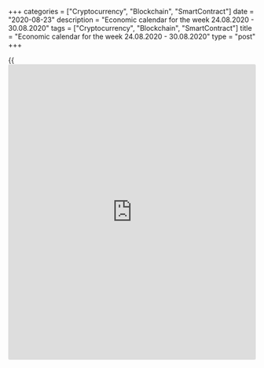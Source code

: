 +++
categories = ["Cryptocurrency", "Blockchain", "SmartContract"]
date = "2020-08-23"
description = "Economic calendar for the week 24.08.2020 - 30.08.2020"
tags = ["Cryptocurrency", "Blockchain", "SmartContract"]
title = "Economic calendar for the week 24.08.2020 - 30.08.2020"
type = "post"
+++

{{<iframe id="large-banner" src="https://www.bounty.group/#slide=12.0" width="100%" height="600" scrolling="no" style="border: 0px solid rgb(216, 221, 230); border-radius: 3px;">}}

August 23, 2020

August 23, 2020

Economic [calendar](https://www.fintechee.com/web-trader/) for the week 24.08.2020 – 30.08.2020Jana Kane

##  **Review of the main events of the Forex economic [calendar](https://www.fintechee.com/web-trader/) for the
next trading week (24.08.2020 – 30.08.2020)**

 **Trading on key Forex [news](https://www.letsplayfx.com/blog/forex-news-website/): next week we expect the publication of
important macro statistics from New Zealand, the US, Switzerland,
Germany, Canada, as well as the results of the economic symposium in
Jackson Hole.**

The minutes of the July Fed meeting published last Wednesday did not
provide market participants with any additional information on the
prospects for the US central bank's monetary [policy](https://www.fintechee.com/policy/). The Fed leaders did
not indicate their intentions and concrete actions following the July
meeting, reiterating their determination to maintain measures aimed at
supporting the economy in an environment when interest rates can no
longer be cut, as they are already close to zero, and the asset
portfolio has grown sharply to 7 trillion dollars.

Despite this, the dollar was able to end last week in positive
territory, breaking a series of falls over the previous 8 weeks. The DXY
dollar index rose by just over 20 points last week.

The next week will not be full of important macro statistics.
Nevertheless, [investor](https://www.fintechee.com/tutorial-for-forex-trading/investor-mode/)s will pay attention to the publication of some
important macro data from New Zealand, the US, Switzerland, Germany, and
Canada. Financial market participants will focus on the Fed's Economic
Symposium in Jackson Hole, Wyoming, which will bring together
representatives of the world's leading central banks and economists.
Statements by representatives of central banks may have a significant
impact on national currencies.

 **Из наиболее значимых макроэкономических данных, публикация которых
ожидается на следующей неделе, стоит отметить следующие:**

 ***during the coming week, new events may be added to the [calendar](https://www.fintechee.com/web-trader/) and
/ or some scheduled events may be canceled**

 ****** **GMT time**

###  **Sunday, August 23**

###  **22:45 NZD Retail Sales (Q2)**

The retail sales report is published by Statistics New Zealand. Changes
in retail sales are generally considered an indicator of consumer
spending. In general, a high value is a positive factor for the NZD,
while a low reading is a negative factor. In the 3rd quarter of 2019,
the volume of retail sales increased by +1.7%, in the 4th - the growth
was 0%, and in the 1st quarter of 2020 - it decreased by -0.7%, also due
to the restrictions imposed in connection with the coronavirus, although
in New Zealand the number of cases was minimal compared to other
countries with large economies. The NZD will strengthen if the data is
better than the previous value and above zero. A weak report will
negatively affect the NZD.

###  **Monday, August 24**

No important macro statistics planned to be released.

###  **Tuesday, August 25**

No important macro statistics planned to be released.

###  **Wednesday, August 26**

###  **12:30 USD Durable goods orders. Capital goods orders (ex defense
and aviation)**

This indicator reflects the value of orders received by manufacturers of
durable goods and capital goods (capital goods are durable commodities
used to produce durable goods and services) involving large investments.
Commodities produced in the defense and aviation sectors of the US
economy are not included in this indicator. A strong result strengthens
the USD. Previous values ​​of the indicator "orders for durable goods":
+7.6% in June, +15.1% in May, -18.3% in April, -16.7% (in March), +2.0%
(in February), -0.2% (in January).

Previous values ​​of the indicator "orders for capital goods ex defense
and aviation": +3.3% in June, +1.6% in May, -6.6% in April, -1.3% (in
March), -0.6% (in February), +0.9% (in January).

In theory, the relative growth of the indicator has a positive effect on
the dollar; the market reaction to its negative value may be negative
for the dollar in the short term. Data worse than the previous value
will also negatively affect the dollar quotes. Forecast for July: +3.3%
(orders for durable goods), +2.3% (orders for capital goods excluding
defense and aviation).

Despite the growth in indicators, it's probably still not enough to
cover their strong decline in March and April. Nevertheless, better-
than-expected data will have a short-term positive impact on the dollar.

###  **Thursday, August 27**

Annual Economic Symposium in Jackson Hole, Wyoming, which is organized
and sponsored by the Fed. At the symposium, representatives of the
world's central banks and academic economists discuss issues of the
world economy and comment on the prospects for monetary [policy](https://www.fintechee.com/policy/) of
central banks. Statements by representatives of central banks may have a
significant impact on national currencies, including the US dollar. The
degree of this influence will depend on the tone of the statements of
the representatives of the central banks.

###  **05:45 CHF Swistzerland GDP Q2 2020**

GDP is considered to be an indicator of the general state of a country's
economy and estimates the rate of its growth or decline. The Gross
Domestic Product Statement expresses in monetary [terms](https://www.fintechee.com/terms/) the aggregate
value of all final goods and services produced by Switzerland over a
given period of time. An upward trend in the GDP indicator is considered
a positive factor for the national currency (franc), while a low result
is considered negative (or bearish).

In the previous 1st quarter of 2020, GDP declined by -2.6% (-1.3% yoy)
after growing +0.3% (+ 0.3% yoy) in the 4th quarter of 2019 of the year.
However, even such a strong decline cannot be compared with the fall in
GDP in Germany, the Eurozone, and the United States. In the 2nd quarter
of 2020, Switzerland's GDP is projected to contract by -8.7%. The data
points to a strong slowdown in the Swiss economy, which is a negative
factor for the franc.

If the data turns out to be even weaker, the franc may significantly
decline in the short term. However, one should not expect a strong fall
in the franc, as it is in active demand as a defensive asset. Better-
than-forecast data may strengthen the franc in the short term.

###  **12:30 USD The US annual GDP for Q2 (second estimate)**

GDP data is one of the key indicators (along with data on the labor
market and inflation) for the Fed in [terms](https://www.fintechee.com/terms/) of its monetary [policy](https://www.fintechee.com/policy/).
Strong result strengthens the US dollar; weak GDP report negatively
affects the US dollar. In the previous 1st quarter, GDP declined by
-5.0% after growing by 2.1% in the 3rd and 4th quarters of 2019. The
preliminary forecast for the 2nd quarter of 2020 was -32.9%. The data
already takes into account the impact of the coronavirus on the American
economy. The second estimate assumes a drop in GDP in the 2nd quarter by
-32.5%. Since a strong drop in GDP has already been priced in, the
publication of data with a slight deviation from the forecast and the
first estimate will not cause strong volatility in dollar quotes. The
data is weaker than the forecast and the previous value will have a
negative impact on the dollar.

###  **14:00 USD Speech by the Fed Chairman Jerome Powell**

Jerome Powell is to speak at the Jackson-Hole Symposium on monetary
[policy](https://www.fintechee.com/policy/). Market participants are concerned about the likelihood and
degree of further easing of the Fed's monetary [policy](https://www.fintechee.com/policy/) this and next
year.

Powell's comments may affect short-term USD trading. A more hawkish
stance on the Fed's monetary [policy](https://www.fintechee.com/policy/) is seen as positive and
strengthening the US dollar, while a more cautious one is viewed as
negative for the USD.

If he makes unexpected statements about the Fed's monetary [policy](https://www.fintechee.com/policy/), the
volatility in trading in the financial markets could increase
dramatically.

###  **15:00 CAD Speech by the Governor of the Bank of Canada Tiff
Macklem**

Tiff Macklem changed Stephen Poloz as Governor of the Bank of Canada on
June 3, 2020. Macklem faces essentially the same tasks as his
predecessor in this post.

The Canadian economy, as well as the entire global economy, is showing
signs of a slowdown in the first half of this year, driven by the
downturn in business activity due to the coronavirus pandemic. Earlier
this year, Stephen Poloz said that the Canadian economy is robust enough
to keep rates unchanged despite the worsening global economy. However,
the situation is changing rapidly, and not for the better. It will be
interesting now to hear McLeam's opinion on the sustainability of the
Canadian economy and the monetary [policy](https://www.fintechee.com/policy/) of the central bank.

If Tiff Macklem touches on the topic of the monetary [policy](https://www.fintechee.com/policy/) of the Bank
of Canada, the volatility in the quotes of the Canadian dollar will rise
sharply. His harsh tone will help strengthen the Canadian dollar. The
soft rhetoric of Tiff Macklem's speech and the intention to pursue soft
monetary [policy](https://www.fintechee.com/policy/) will negatively affect the CAD quotes.

Probably, he can also provide some guidelines for [investor](https://www.fintechee.com/tutorial-for-forex-trading/investor-mode/)s on the eve
of the next meeting of the Bank of Canada, which will be held in the
first half of next month (September 9).

###  **Friday, August** **28**

 **Jackson Hole Annual Economic Symposium**

###  **12:00 EUR Harmonized Consumer Price Index (HICP) in Germany
(preliminary release)**

This index is published by the EU Statistics Office and is calculated on
the basis of a statistical method agreed upon between all EU countries.
It is an indicator for assessing inflation and is used by the Governing
Council of the ECB to assess the level of price stability. A positive
result strengthens the EUR, a negative one weakens it.

In May, the HICP index (in annual [terms](https://www.fintechee.com/terms/)) increased by +0.5%, in June by
+0.8%, and in July - the growth of the indicator turned out to be zero.
Preliminary forecast for August: 0%. The euro is unlikely to react very
positively to the publication of this indicator. If the data turn out to
be better than the forecast, then the euro may strengthen in the short
term. The growth of the indicator is a positive factor for the euro. The
data indicate that inflationary pressures are still low in Germany. The
data worse than the forecast and the previous value will negatively
affect the euro.

###  **12:30 CAD Annual data on GDP in Canada for the 2nd quarter**

Canada's GDP report is published by Statistics Canada. Canada's
Quarterly GDP report reflects the total volume of all goods and services
produced by Canada for the quarter (in annual [terms](https://www.fintechee.com/terms/)) and is considered
an indicator of the general health of the Canadian economy.

Strong report will strengthen the CAD. Weak GDP report will negatively
affect the CAD.

The report for the 1st quarter was not only weaker than the previous
reports (-8.2% against +0.6% in the 4th quarter and +1.1% in the 3rd
quarter of 2019), but came out with a negative value. indicating that
the Canadian economy has also been negatively impacted by the
coronavirus.

If the data for the 2nd quarter of 2020 turns out to be better than the
previous value (-8.2%), the CAD may strengthen. Data worse than the
previous reading is likely to have a strong negative impact on the CAD.

###  **13:05 GBP Speech by the Bank of England's Governor Andrew
Bailey**

Andrew Bailey, who became the head of the Bank of England on March 16,
2020, replacing Mark Carney, is expected to clarify the situation
regarding the future [policy](https://www.fintechee.com/policy/) of the UK central bank. Volatility during
his speech usually rises sharply in pound trading and in the London
Stock Exchange FTSE if Andrew Bailey gives any hints of tightening or
easing of the Bank of England's monetary [policy](https://www.fintechee.com/policy/). He will probably also
touch on the state and prospects of the British economy, which has been
badly affected by the coronavirus pandemic and is on the verge of
Brexit, which can still happen without a deal.

If he does not touch upon the issues of monetary [policy](https://www.fintechee.com/policy/), the reaction to
his speech will be weak.



## Price chart of EURUSD in real time mode

![Economic [calendar](https://www.fintechee.com/web-trader/) for the week 24.08.2020 – 30.08.2020][1]

The content of this article reflects the author’s opinion and does not
necessarily reflect the official position of LiteForex. The material
published on this page is provided for informational purposes only and
should not be considered as the provision of investment advice for the
purposes of Directive 2004/39/EC.

Rate this article:

{{value}}

( {{count}} {{title}} )

   1. cdn.liteforex.com/cache/uploads/blog_post/blog_posts/liteforex-blog-preview-trading-[calendar](https://www.fintechee.com/web-trader/)1.png?q=75&w=1000&s=5f58bc1c1a4fe91f8438690ebcf2271f